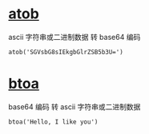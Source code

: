 # [atob](https://developer.mozilla.org/zh-CN/docs/Web/API/WindowBase64/atob)
ascii 字符串或二进制数据 转 base64 编码

```
atob('SGVsbG8sIEkgbGlrZSB5b3U=')
```

# [btoa](https://developer.mozilla.org/zh-CN/docs/Web/API/WindowBase64/btoa)
base64 编码 转 ascii 字符串或二进制数据

```
btoa('Hello, I like you')
```

